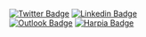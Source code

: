 
[![Twitter Badge](https://img.shields.io/badge/-@guinhx_s_-1ca0f1?style=for-the-badge&labelColor=1ca0f1&logo=twitter&logoColor=white&link=https://twitter.com/guinhx_s/)](https://www.twitter.com/guinhx_s/) 
[![Linkedin Badge](https://img.shields.io/badge/-Diego%20Santos-13324B?style=for-the-badge&logo=Linkedin&logoColor=white&link=https://www.linkedin.com/in/diegosantos18/)](https://www.linkedin.com/in/diegosantos12/) 
<br> 
[![Outlook Badge](https://img.shields.io/badge/-diego@harpiastudios.com.br-0078D4?style=for-the-badge&logo=Microsoft%20Outlook&logoColor=white&link=mailto:diego@harpiastudios.com.br)](mailto:diego@harpiastudios.com.br) 
[![Harpia Badge](https://img.shields.io/badge/-Harpia%20Studios%20Website-ED1C24?style=for-the-badge&logo=none&logoColor=white&link=https://www.harpiastudios.com.br)](https://www.harpiastudios.com.br)
